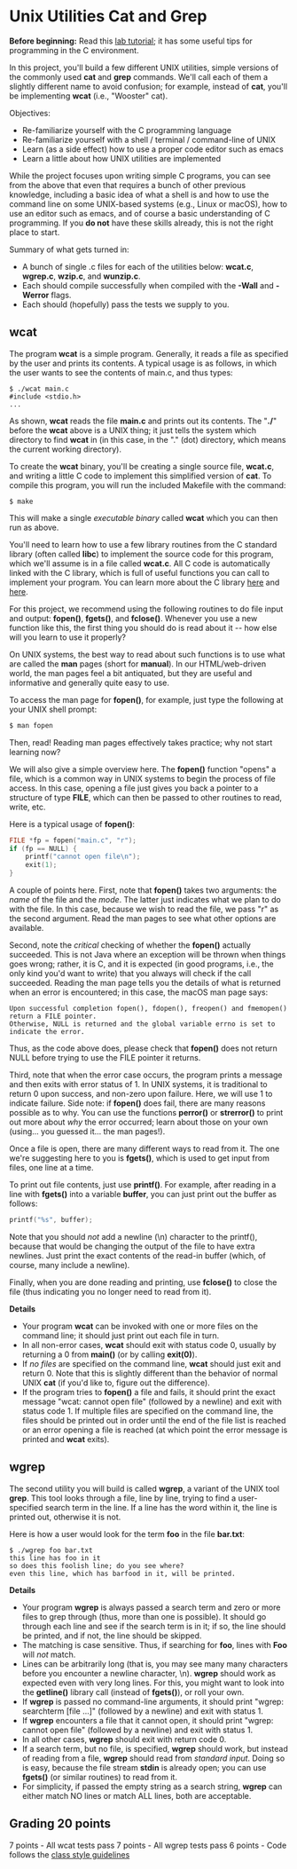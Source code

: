 
# Unix Utilities Cat and Grep

**Before beginning:** Read this [lab tutorial](http://pages.cs.wisc.edu/~remzi/OSTEP/lab-tutorial.pdf); it has some useful tips for programming in the C environment.

In this project, you'll build a few different UNIX utilities, simple versions of the commonly used **cat** and **grep** commands. We'll call each of them a slightly different name to avoid confusion; for example, instead of **cat**, you'll be implementing **wcat** (i.e., "Wooster" cat).

Objectives:
* Re-familiarize yourself with the C programming language
* Re-familiarize yourself with a shell / terminal / command-line of UNIX
* Learn (as a side effect) how to use a proper code editor such as emacs
* Learn a little about how UNIX utilities are implemented

While the project focuses upon writing simple C programs, you can see from the above that even that requires a bunch of other previous knowledge, including a basic idea of what a shell is and how to use the command line on some UNIX-based systems (e.g., Linux or macOS), how to use an editor such as emacs, and of course a basic understanding of C programming. If you **do not** have these skills already, this is not the right place to start.

Summary of what gets turned in:
* A bunch of single .c files for each of the utilities below: **wcat.c**,
  **wgrep.c**, **wzip.c**, and **wunzip.c**.
* Each should compile successfully when compiled with the **-Wall** and
**-Werror** flags.
* Each should (hopefully) pass the tests we supply to you.

## wcat

The program **wcat** is a simple program. Generally, it reads a file as specified by the user and prints its contents. A typical usage is as follows, in which the user wants to see the contents of main.c, and thus types: 

```
$ ./wcat main.c
#include <stdio.h>
...
```

As shown, **wcat** reads the file **main.c** and prints out its contents. 
The "**./**" before the **wcat** above is a UNIX thing; it just tells the
system which directory to find **wcat** in (in this case, in the "." (dot)
directory, which means the current working directory). 

To create the **wcat** binary, you'll be creating a single source file,
**wcat.c**, and writing a little C code to implement this simplified version
of **cat**. To compile this program, you will run the included Makefile with the command:

```
$ make
```

This will make a single *executable binary* called **wcat** which you can
then run as above. 

You'll need to learn how to use a few library routines from the C standard library (often called **libc**) to implement the source code for this program, which we'll assume is in a file called **wcat.c**. All C code is automatically linked with the C library, which is full of useful functions you can call to implement your program. You can learn more about the C library [here](https://en.wikipedia.org/wiki/C_standard_library) and [here](https://en.cppreference.com/w/c).

For this project, we recommend using the following routines to do file input and output: **fopen()**, **fgets()**, and **fclose()**. Whenever you use a new function like this, the first thing you should do is read about it -- how else will you learn to use it properly?

On UNIX systems, the best way to read about such functions is to use what are called the **man** pages (short for **manual**). In our HTML/web-driven world, the man pages feel a bit antiquated, but they are useful and informative and generally quite easy to use.

To access the man page for **fopen()**, for example, just type the following at your UNIX shell prompt: 

``` bash
$ man fopen
```

Then, read! Reading man pages effectively takes practice; why not start learning now?

We will also give a simple overview here. The **fopen()** function "opens" a file, which is a common way in UNIX systems to begin the process of file access. In this case, opening a file just gives you back a pointer to a structure of type **FILE**, which can then be passed to other routines to read, write, etc. 

Here is a typical usage of **fopen()**:

```c
FILE *fp = fopen("main.c", "r");
if (fp == NULL) {
    printf("cannot open file\n");
    exit(1);
}
```

A couple of points here. First, note that **fopen()** takes two arguments: the *name* of the file and the *mode*. The latter just indicates what we plan to do with the file. In this case, because we wish to read the file, we pass "r" as the second argument. Read the man pages to see what other options are available. 

Second, note the *critical* checking of whether the **fopen()** actually succeeded. This is not Java where an exception will be thrown when things goes wrong; rather, it is C, and it is expected (in good programs, i.e., the only kind you'd want to write) that you always will check if the call succeeded. Reading the man page tells you the details of what is returned when an error is encountered; in this case, the macOS man page says:

```
Upon successful completion fopen(), fdopen(), freopen() and fmemopen() return a FILE pointer.
Otherwise, NULL is returned and the global variable errno is set to indicate the error. 
```

Thus, as the code above does, please check that **fopen()** does not return NULL before trying to use the FILE pointer it returns.

Third, note that when the error case occurs, the program prints a message and then exits with error status of 1. In UNIX systems, it is traditional to return 0 upon success, and non-zero upon failure. Here, we will use 1 to indicate failure. Side note: if **fopen()** does fail, there are many reasons possible as to why. You can use the functions **perror()** or **strerror()** to print out more about *why* the error occurred; learn about those on your own (using... you guessed it... the man pages!).

Once a file is open, there are many different ways to read from it. The one we're suggesting here to you is **fgets()**, which is used to get input from files, one line at a time. 

To print out file contents, just use **printf()**. For example, after reading in a line with **fgets()** into a variable **buffer**, you can just print out the buffer as follows:

```c
printf("%s", buffer);
```

Note that you should *not* add a newline (\\n) character to the printf(), because that would be changing the output of the file to have extra newlines. Just print the exact contents of the read-in buffer (which, of course, many include a newline).

Finally, when you are done reading and printing, use **fclose()** to close the file (thus indicating you no longer need to read from it).

**Details**

* Your program **wcat** can be invoked with one or more files on the command line; it should just print out each file in turn. 
* In all non-error cases, **wcat** should exit with status code 0, usually by returning a 0 from **main()** (or by calling **exit(0)**).
* If *no files* are specified on the command line, **wcat** should just exit and return 0. Note that this is slightly different than the behavior of normal UNIX **cat** (if you'd like to, figure out the difference).
* If the program tries to **fopen()** a file and fails, it should print the exact message "wcat: cannot open file" (followed by a newline) and exit with status code 1.  If multiple files are specified on the command line, the files should be printed out in order until the end of the file list is reached or an error opening a file is reached (at which point the error message is printed and **wcat** exits). 


## wgrep

The second utility you will build is called **wgrep**, a variant of the UNIX tool **grep**. This tool looks through a file, line by line, trying to find a user-specified search term in the line. If a line has the word within it, the line is printed out, otherwise it is not. 

Here is how a user would look for the term **foo** in the file **bar.txt**:

```
$ ./wgrep foo bar.txt
this line has foo in it
so does this foolish line; do you see where?
even this line, which has barfood in it, will be printed.
```

**Details**

* Your program **wgrep** is always passed a search term and zero or more files to grep through (thus, more than one is possible). It should go through each line and see if the search term is in it; if so, the line should be printed, and if not, the line should be skipped.
* The matching is case sensitive. Thus, if searching for **foo**, lines with **Foo** will *not* match.
* Lines can be arbitrarily long (that is, you may see many many characters before you encounter a newline character, \\n). **wgrep** should work as expected even with very long lines. For this, you might want to look into the **getline()** library call (instead of **fgets()**), or roll your own. 
* If **wgrep** is passed no command-line arguments, it should print "wgrep: searchterm [file ...]" (followed by a newline) and exit with status 1.  
* If **wgrep** encounters a file that it cannot open, it should print "wgrep: cannot open file" (followed by a newline) and exit with status 1.
* In all other cases, **wgrep** should exit with return code 0.
* If a search term, but no file, is specified, **wgrep** should work, but instead of reading from a file, **wgrep** should read from *standard input*. Doing so is easy, because the file stream **stdin** is already open; you can use **fgets()** (or similar routines) to read from it.
* For simplicity, if passed the empty string as a search string, **wgrep** can either match NO lines or match ALL lines, both are acceptable.

## Grading 20 points
7 points - All wcat tests pass
7 points - All wgrep tests pass
6 points - Code follows the [class style guidelines](http://csweb.wooster.edu/dguarnera/cs212/resources/guides/style-guidelines.html)